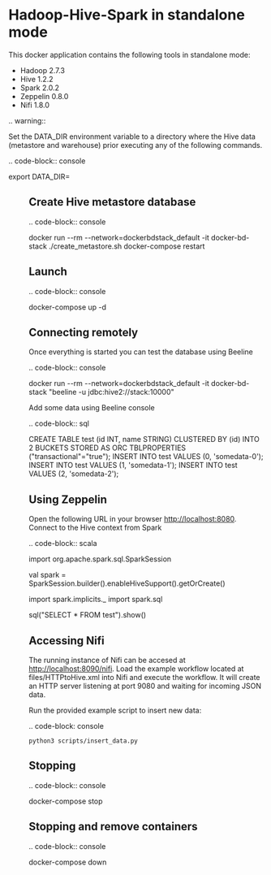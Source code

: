 Hadoop-Hive-Spark in standalone mode
====================================

This docker application contains the following tools in standalone mode:

* Hadoop 2.7.3
* Hive 1.2.2
* Spark 2.0.2
* Zeppelin 0.8.0
* Nifi 1.8.0

.. warning::

Set the DATA_DIR environment variable to a directory where the Hive data
(metastore and warehouse) prior executing any of the following commands.

.. code-block:: console

  export DATA_DIR=<dir>


Create Hive metastore database
------------------------------

.. code-block:: console

   docker run --rm --network=dockerbdstack_default -it docker-bd-stack ./create_metastore.sh
   docker-compose restart


Launch
------

.. code-block:: console

  docker-compose up -d


Connecting remotely
-------------------

Once everything is started you can test the database using Beeline

.. code-block:: console

   docker run --rm --network=dockerbdstack_default -it docker-bd-stack "beeline -u jdbc:hive2://stack:10000"

Add some data using Beeline console

.. code-block:: sql

   CREATE TABLE test (id INT, name STRING) CLUSTERED BY (id) INTO 2 BUCKETS STORED AS ORC TBLPROPERTIES ("transactional"="true");
   INSERT INTO test VALUES (0, 'somedata-0');
   INSERT INTO test VALUES (1, 'somedata-1');
   INSERT INTO test VALUES (2, 'somedata-2');


Using Zeppelin
--------------

Open the following URL in your browser <http://localhost:8080>.
Connect to the Hive context from Spark

.. code-block:: scala

  import org.apache.spark.sql.SparkSession

  val spark = SparkSession.builder().enableHiveSupport().getOrCreate()

  import spark.implicits._
  import spark.sql

  sql("SELECT * FROM test").show()


Accessing Nifi
--------------

The running instance of Nifi can be accesed at <http://localhost:8090/nifi>.
Load the example workflow located at files/HTTPtoHive.xml into Nifi and execute
the workflow. It will create an HTTP server listening at port 9080 and waiting
for incoming JSON data.

Run the provided example script to insert new data:

.. code-block: console

    python3 scripts/insert_data.py


Stopping
--------

.. code-block:: console

   docker-compose stop


Stopping and remove containers
------------------------------

.. code-block:: console

   docker-compose down
